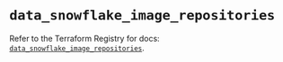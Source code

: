 # `data_snowflake_image_repositories`

Refer to the Terraform Registry for docs: [`data_snowflake_image_repositories`](https://registry.terraform.io/providers/snowflakedb/snowflake/2.7.0/docs/data-sources/image_repositories).

